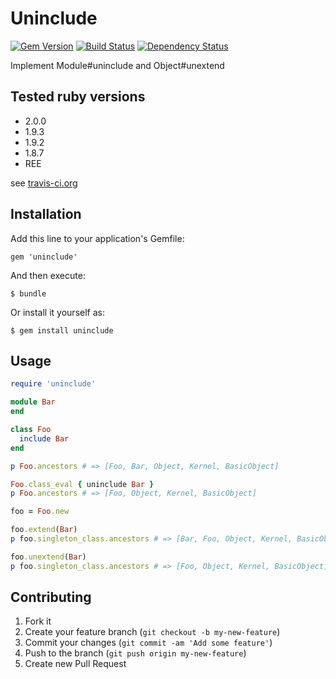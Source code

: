 # Uninclude

[![Gem Version](https://badge.fury.io/rb/uninclude.png)](http://rubygems.org/gems/uninclude)
[![Build Status](https://travis-ci.org/rosylilly/uninclude.png?branch=master)](https://travis-ci.org/rosylilly/uninclude)
[![Dependency Status](https://gemnasium.com/rosylilly/uninclude.png)](https://gemnasium.com/rosylilly/uninclude)

Implement Module#uninclude and Object#unextend

## Tested ruby versions

- 2.0.0
- 1.9.3
- 1.9.2
- 1.8.7
- REE

see [travis-ci.org](https://travis-ci.org/rosylilly/uninclude)

## Installation

Add this line to your application's Gemfile:

    gem 'uninclude'

And then execute:

    $ bundle

Or install it yourself as:

    $ gem install uninclude

## Usage

```ruby
require 'uninclude'

module Bar
end

class Foo
  include Bar
end

p Foo.ancestors # => [Foo, Bar, Object, Kernel, BasicObject]

Foo.class_eval { uninclude Bar }
p Foo.ancestors # => [Foo, Object, Kernel, BasicObject]

foo = Foo.new

foo.extend(Bar)
p foo.singleton_class.ancestors # => [Bar, Foo, Object, Kernel, BasicObject]

foo.unextend(Bar)
p foo.singleton_class.ancestors # => [Foo, Object, Kernel, BasicObject]
```

## Contributing

1. Fork it
2. Create your feature branch (`git checkout -b my-new-feature`)
3. Commit your changes (`git commit -am 'Add some feature'`)
4. Push to the branch (`git push origin my-new-feature`)
5. Create new Pull Request
